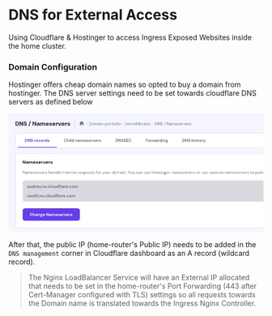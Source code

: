 # DNS for External Access
Using Cloudflare & Hostinger to access Ingress Exposed Websites inside the home cluster.

### Domain Configuration
Hostinger offers cheap domain names so opted to buy a domain from hostinger. The DNS server settings need to be set towards cloudflare DNS servers as defined below

![DNS Servers](assets/img/dns.png)

After that, the public IP (home-router's Public IP) needs to be added in the `DNS management` corner in Cloudflare dashboard as an A record (wildcard record).

> The Nginx LoadBalancer Service will have an External IP allocated that needs to be set in the home-router's Port Forwarding (443 after Cert-Manager configured with TLS) settings so all requests towards the Domain name is translated towards the Ingress Nginx Controller.